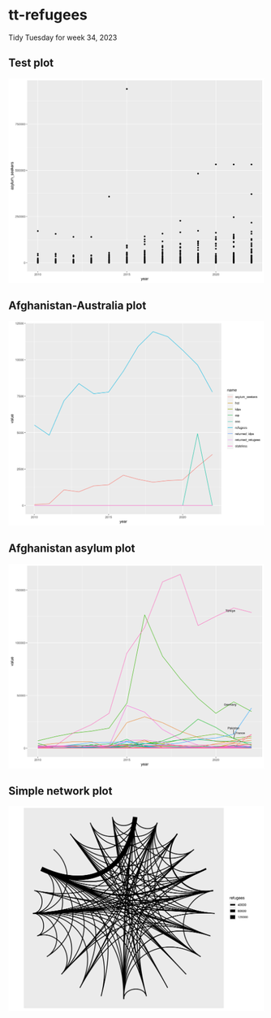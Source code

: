 # tt-refugees

Tidy Tuesday for week 34, 2023

## Test plot

![](plot/test-plot.png)

## Afghanistan-Australia plot

![](plot/afg-aus-plot.png)

## Afghanistan asylum plot

![](plot/afg-asylum-plot.png)

## Simple network plot

![](plot/simple-network-plot.png)